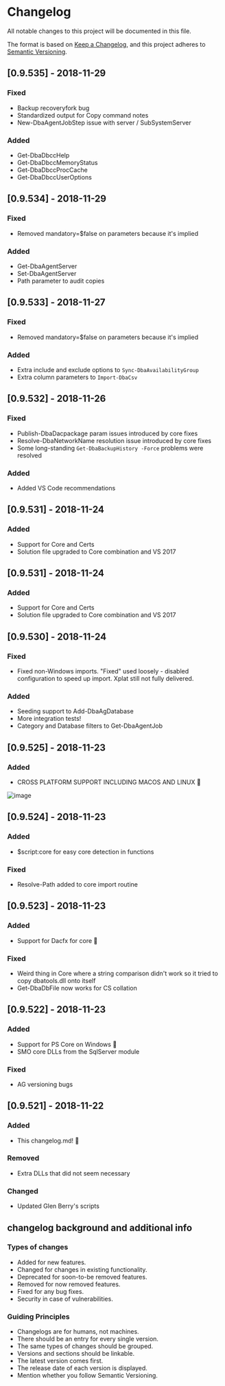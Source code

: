 ﻿# Changelog
All notable changes to this project will be documented in this file.

The format is based on [Keep a Changelog](https://keepachangelog.com/en/1.0.0/),
    and this project adheres to [Semantic Versioning](https://semver.org/spec/v2.0.0.html).

## [0.9.535] - 2018-11-29
### Fixed
- Backup recoveryfork bug
- Standardized output for Copy command notes
- New-DbaAgentJobStep issue with server / SubSystemServer

### Added
* Get-DbaDbccHelp
* Get-DbaDbccMemoryStatus
* Get-DbaDbccProcCache
* Get-DbaDbccUserOptions

## [0.9.534] - 2018-11-29
### Fixed
- Removed mandatory=$false on parameters because it's implied

### Added
* Get-DbaAgentServer
* Set-DbaAgentServer
* Path parameter to audit copies


## [0.9.533] - 2018-11-27
### Fixed
- Removed mandatory=$false on parameters because it's implied

### Added
- Extra include and exclude options to `Sync-DbaAvailabilityGroup`
- Extra column parameters to `Import-DbaCsv`

## [0.9.532] - 2018-11-26
### Fixed
- Publish-DbaDacpackage param issues introduced by core fixes
- Resolve-DbaNetworkName resolution issue introduced by core fixes
- Some long-standing `Get-DbaBackupHistory -Force` problems were resolved

### Added
- Added VS Code recommendations

## [0.9.531] - 2018-11-24
### Added
- Support for Core and Certs
- Solution file upgraded to Core combination and VS 2017

## [0.9.531] - 2018-11-24
### Added
- Support for Core and Certs
- Solution file upgraded to Core combination and VS 2017

## [0.9.530] - 2018-11-24
### Fixed
- Fixed non-Windows imports. "Fixed" used loosely - disabled configuration to speed up import. Xplat still not fully delivered.

### Added
- Seeding support to Add-DbaAgDatabase
- More integration tests!
- Category and Database filters to Get-DbaAgentJob

## [0.9.525] - 2018-11-23
### Added
- CROSS PLATFORM SUPPORT INCLUDING MACOS AND LINUX 🎉

![image](https://user-images.githubusercontent.com/8278033/48960127-ac3c3980-ef6a-11e8-90ca-1e8e56df8ee0.png)

## [0.9.524] - 2018-11-23
### Added
- $script:core for easy core detection in functions

### Fixed
- Resolve-Path added to core import routine

## [0.9.523] - 2018-11-23
### Added
- Support for Dacfx for core 🎉

### Fixed
- Weird thing in Core where a string comparison didn't work so it tried to copy dbatools.dll onto itself
- Get-DbaDbFile now works for CS collation

## [0.9.522] - 2018-11-23
### Added
- Support for PS Core on Windows 🎉
- SMO core DLLs from the SqlServer module

### Fixed
- AG versioning bugs

## [0.9.521] - 2018-11-22
### Added
- This changelog.md! 🎉

### Removed
- Extra DLLs that did not seem necessary

### Changed
- Updated Glen Berry's scripts


## changelog background and additional info

### Types of changes
* Added for new features.
* Changed for changes in existing functionality.
* Deprecated for soon-to-be removed features.
* Removed for now removed features.
* Fixed for any bug fixes.
* Security in case of vulnerabilities.

### Guiding Principles
* Changelogs are for humans, not machines.
* There should be an entry for every single version.
* The same types of changes should be grouped.
* Versions and sections should be linkable.
* The latest version comes first.
* The release date of each version is displayed.
* Mention whether you follow Semantic Versioning.

